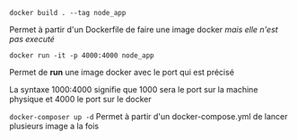 ```
docker build . --tag node_app 
```
Permet à partir d'un Dockerfile de faire une image docker *mais elle n'est pas executé*
```
docker run -it -p 4000:4000 node_app
```
Permet de **run**  une image docker avec le port qui est précisé

La syntaxe 1000:4000 signifie que 1000 sera le port sur la machine physique et 4000 le port sur le docker

`docker-composer up -d`
Permet à partir d'un docker-compose.yml de lancer plusieurs image a la fois
